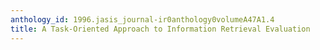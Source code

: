 ```yaml
---
anthology_id: 1996.jasis_journal-ir0anthology0volumeA47A1.4
title: A Task-Oriented Approach to Information Retrieval Evaluation
---
```

